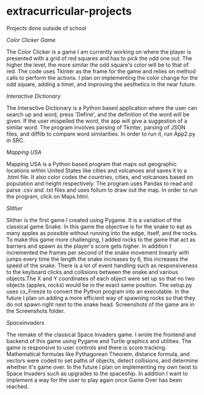 # extracurricular-projects
Projects done outside of school

_Color Clicker Game_

The Color Clicker is a game I am currently working on where the player is presented with a grid of red squares
and has to pick the odd one out. The higher the level, the more similar the odd square's color will be to that
of red. The code uses Tkinter as the frame for the game and relies on method calls to perform the actions. 
I plan on implementing the color change for the odd square, adding a timer, and improving the aesthetics
in the near future. 

_Interactive Dictionary_

The Interactive Dictionary is a Python based application where the user can search up and word, press 'Define', and
the definition of the word will be given. If the user mispelled the word, the app will give a suggestion of a similar
word. The program involves parsing of Tkinter, parsing of JSON files, and difflib to compare word similarities. In 
order to run it, run App2.py in SRC. 

_Mapping USA_

Mapping USA is a Python based program that maps out geographic locations within United States like cities and volcanoes
and saves it to a .html file. It also color codes the countries, cities, and volcanoes based on population and height 
respectively. The program uses Pandas to read and parse .csv and .txt files and uses folium to draw out the map. 
In order to run the program, click on Maps.html. 

_Slither_

Slither is the first game I created using Pygame. It is a variation of the classical game Snake. In this game the objective
is for the snake to eat as many apples as possible without running into the edge, itself, and the rocks. To make this game 
more challenging, I added rocks to the game that act as barriers and spawn as the player's score gets higher. In addition 
I incremented the frames per second of the snake movement linearly with jumps every time the length the snake increases by 6, 
this increases the speed of the snake. There is a lot of event handling such as responsiveness to the keyboard clicks and
collisions between the snake and various objects.The X and Y coordinates of each object were set up so that no two objects 
(apples, rocks) would be in the exact same position. The setup.py uses cx_Freeze to convert the Python program into an executable.
In the future I plan on adding a more efficient way of spawning rocks so that they do not spawn right next to the snake head. 
Screenshots of the game are in the Screenshots folder. 

_Spaceinvaders_

The remake of the classical Space Invaders game. I wrote the frontend and backend of this game using Pygame and Turtle
graphics and utilities. The game is responsive to user controls and there is score tracking. Mathematical formulas like 
Pythagorean Theorem, distance formula, and vectors were coded to set paths of objects, detect collisions, and determine whether 
it's game over. In the future I plan on implementing my own twist to Space Invaders such as upgrades to the spaceship. In addition
I want to implement a way for the user to play again once Game Over has been reached. 